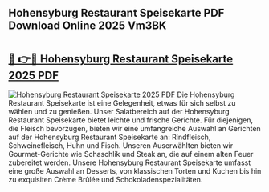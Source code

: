 ## Hohensyburg Restaurant Speisekarte PDF Download Online 2025 Vm3BK

# <h2><a href="http://gcbyhi6.nevu.top/?p=Hohensyburg+Restaurant+Speisekarte">🔗 👉🔴 Hohensyburg Restaurant Speisekarte 2025 PDF</a></h2>

[![Hohensyburg Restaurant Speisekarte 2025 PDF](https://i.imgur.com/dBaPXMq.png)](http://gcbyhi6.nevu.top/?p=Hohensyburg+Restaurant+Speisekarte)
Die Hohensyburg Restaurant Speisekarte ist eine Gelegenheit, etwas für sich selbst zu wählen und zu genießen. Unser Salatbereich auf der Hohensyburg Restaurant Speisekarte bietet leichte und frische Gerichte. Für diejenigen, die Fleisch bevorzugen, bieten wir eine umfangreiche Auswahl an Gerichten auf der Hohensyburg Restaurant Speisekarte an: Rindfleisch, Schweinefleisch, Huhn und Fisch. Unseren Auserwählten bieten wir Gourmet-Gerichte wie Schaschlik und Steak an, die auf einem alten Feuer zubereitet werden. Unsere Hohensyburg Restaurant Speisekarte umfasst eine große Auswahl an Desserts, von klassischen Torten und Kuchen bis hin zu exquisiten Crème Brûlée und Schokoladenspezialitäten.
